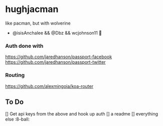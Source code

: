# hughjacman
like pacman, but with wolverine

- @isisAnchalee && @Dbz && wcjohnson11 :poodle:


### Auth done with
https://github.com/jaredhanson/passport-facebook
https://github.com/jaredhanson/passport-twitter

### Routing
https://github.com/alexmingoia/koa-router

## To Do
[] Get api keys from the above and hook up auth
[] a readme
[] everything else :8-ball: